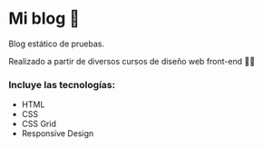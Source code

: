 # Mi blog 📇

Blog estático de pruebas.

Realizado a partir de diversos cursos de diseño web front-end 👩‍💻

### Incluye las tecnologías:

- HTML
- CSS
- CSS Grid
- Responsive Design


